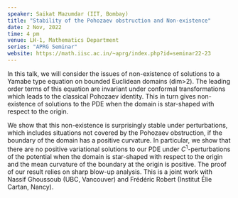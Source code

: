 ```yaml
---
speaker: Saikat Mazumdar (IIT, Bombay)
title: "Stability of the Pohozaev obstruction and Non-existence"
date: 2 Nov, 2022
time: 4 pm
venue: LH-1, Mathematics Department
series: "APRG Seminar"
website: https://math.iisc.ac.in/~aprg/index.php?id=seminar22-23
---
```


In this talk, we will consider the issues of non-existence of solutions to a Yamabe
type equation on bounded Euclidean domains (dim>2). The leading order terms of this
equation are invariant under conformal transformations which leads to the classical
Pohozaev identity. This in turn gives non-existence of solutions to the PDE when the
domain is star-shaped with respect to the origin.

We show that this non-existence is surprisingly stable under perturbations, which
includes situations not covered by the Pohozaev obstruction, if the boundary of the
domain has a positive curvature. In particular, we show that there are no positive
variational solutions to our PDE under $C^1$-perturbations of the potential when the
domain is star-shaped with respect to the origin and the mean curvature of the boundary
at the origin is positive. The proof of our result relies on sharp blow-up analysis.
This is a joint work with Nassif Ghoussoub (UBC, Vancouver) and Frédéric Robert
(Institut Élie Cartan, Nancy).
